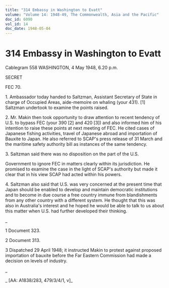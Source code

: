 ```yaml
---
title: "314 Embassy in Washington to Evatt"
volume: "Volume 14: 1948-49, The Commonwealth, Asia and the Pacific"
doc_id: 6090
vol_id: 14
doc_date: 1948-05-04
---
```


# 314 Embassy in Washington to Evatt

Cablegram 558 WASHINGTON, 4 May 1948, 6.20 p.m.

SECRET

FEC 70.

1\. Ambassador today handed to Saltzman, Assistant Secretary of State in charge of Occupied Areas, aide-memoire on whaling (your 431). [1] Saltzman undertook to examine the points raised.

2\. Mr. Makin then took opportunity to draw attention to recent tendency of U.S. to bypass FEC (your 390 [2] and 420 [3]) and also informed him of his intention to raise these points at next meeting of FEC. He cited cases of Japanese fishing activities, travel of Japanese abroad and importation of Bauxite to Japan. He also referred to SCAP's press release of 31 March and the maritime safety authority bill as instances of the same tendency.

3\. Saltzman said there was no disposition on the part of the U.S.

Government to ignore FEC in matters clearly within its jurisdiction. He promised to examine the case in the light of SCAP's authority but made it clear that in his view SCAP had acted within his powers.

4\. Saltzman also said that U.S. was very concerned at the present time that Japan should be enabled to develop and maintain democratic institutions and to become in due course a free country immune from blandishments from any other country with a different system. He thought that this was also in Australia's interest and he hoped he would be able to talk to us about this matter when U.S. had further developed their thinking.

_

1 Document 323.

2 Document 313.

3 Dispatched 29 April 1948; it instructed Makin to protest against proposed importation of bauxite before the Far Eastern Commission had made a decision on levels of industry.

_

_ [AA: A1838/283, 479/3/4/1, v]_
